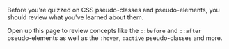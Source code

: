 Before you're quizzed on CSS pseudo-classes and pseudo-elements, you should review what you've learned about them.

Open up this page to review concepts like the `::before` and `::after` pseudo-elements as well as the `:hover`, `:active` pseudo-classes and more.